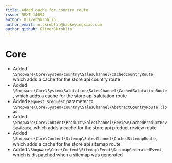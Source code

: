 ```yaml
---
title: Added cache for country route
issue: NEXT-14094
author: OliverSkroblin
author_email: o.skroblin@haokeyingxiao.com 
author_github: OliverSkroblin
---
```

# Core
* Added `\Shopware\Core\System\Country\SalesChannel\CachedCountryRoute`, which adds a cache for the store api country route
* Added `\Shopware\Core\System\Salutation\SalesChannel\CachedSalutationRoute`, which adds a cache for the store api salutation route
* Added `Request $request` parameter to `\Shopware\Core\System\Country\SalesChannel\AbstractCountryRoute::load`
* Added `\Shopware\Core\Content\Product\SalesChannel\Review\CachedProductReviewRoute`, which adds a cache for the store api product review route
* Added `\Shopware\Core\Content\Sitemap\SalesChannel\CachedSitemapRoute`, which adds a cache for the store api sitemap route
* Added `\Shopware\Core\Content\Sitemap\Event\SitemapGeneratedEvent`, which is dispatched when a sitemap was generated
